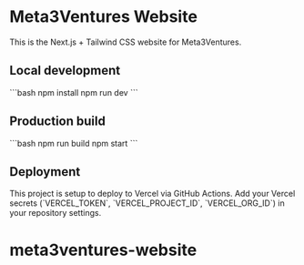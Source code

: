 # Meta3Ventures Website

This is the Next.js + Tailwind CSS website for Meta3Ventures.

## Local development

\`\`\`bash
npm install
npm run dev
\`\`\`

## Production build

\`\`\`bash
npm run build
npm start
\`\`\`

## Deployment

This project is setup to deploy to Vercel via GitHub Actions. Add your Vercel secrets (\`VERCEL_TOKEN\`, \`VERCEL_PROJECT_ID\`, \`VERCEL_ORG_ID\`) in your repository settings.
# meta3ventures-website
